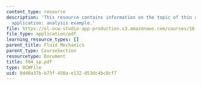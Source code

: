 ```yaml
---
content_type: resource
description: 'This resource contains information on the topic of thin airfoil theory
  application: analysis example.'
file: https://ol-ocw-studio-app-production.s3.amazonaws.com/courses/16-01-unified-engineering-i-ii-iii-iv-fall-2005-spring-2006/8d40a37bb73f450ae132d53dc4bc8cf7_f04_sp.pdf
file_type: application/pdf
learning_resource_types: []
parent_title: Fluid Mechanics
parent_type: CourseSection
resourcetype: Document
title: f04_sp.pdf
type: OCWFile
uid: 8d40a37b-b73f-450a-e132-d53dc4bc8cf7
---
```

